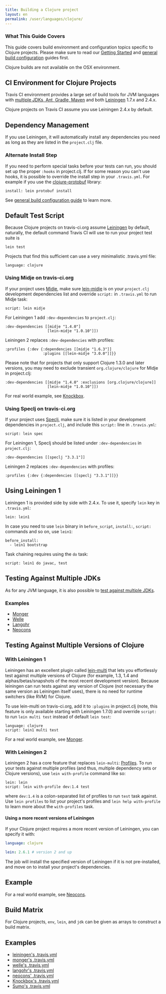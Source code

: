 ```yaml
---
title: Building a Clojure project
layout: en
permalink: /user/languages/clojure/
---
```


### What This Guide Covers

This guide covers build environment and configuration topics specific to Clojure projects. Please make sure to read our [Getting Started](/user/getting-started/) and [general build configuration](/user/customizing-the-build/) guides first.

Clojure builds are not available on the OSX environment.

## CI Environment for Clojure Projects

Travis CI environment provides a large set of build tools for JVM languages with
[multiple JDKs, Ant, Gradle, Maven](/user/languages/java/#Overview) and both [Leiningen](http://leiningen.org) 1.7.x and 2.4.x.

Clojure projects on Travis CI assume you use Leiningen 2.4.x by default.

## Dependency Management

If you use Leiningen, it will automatically install any dependencies you need
as long as they are listed in the `project.clj` file.

### Alternate Install Step

If you need to perform special tasks before your tests can run, you should set up the proper `:hooks` in project.clj. If for some reason you can't use hooks, it is possible to override the install step in your `.travis.yml`. For example if you use the [clojure-protobuf](https://github.com/flatland/clojure-protobuf) library:

    install: lein protobuf install

See [general build configuration guide](/user/customizing-the-build/) to learn more.

## Default Test Script

Because Clojure projects on travis-ci.org assume [Leiningen](https://github.com/technomancy/leiningen) by default, naturally, the default command Travis CI will use to
run your project test suite is

    lein test

Projects that find this sufficient can use a very minimalistic .travis.yml file:

    language: clojure

### Using Midje on travis-ci.org

If your project uses [Midje](https://github.com/marick/Midje), make sure [lein-midje](https://github.com/marick/Midje/wiki/Lein-midje) is on your `project.clj` development dependencies list and override `script:` in `.travis.yml` to run Midje task:

    script: lein midje

For Leiningen 1 add `:dev-dependencies` to `project.clj`:

    :dev-dependencies [[midje "1.4.0"]
                       [lein-midje "1.0.10"]])

Leiningen 2 replaces `:dev-dependencies` with profiles:

    :profiles {:dev {:dependencies [[midje "1.6.3"]]
                     :plugins [[lein-midje "3.0.0"]]}}

Please note that for projects that only support Clojure 1.3.0 and later versions, you may need to exclude transient `org.clojure/clojure` for Midje in project.clj:

    :dev-dependencies [[midje "1.4.0" :exclusions [org.clojure/clojure]]
                       [lein-midje "1.0.10"]])

For real world example, see [Knockbox](https://github.com/reiddraper/knockbox).

### Using Speclj on travis-ci.org

If your project uses [Speclj](https://github.com/slagyr/speclj), make sure it is listed in your development dependencies in `project.clj`, and include this `script:` line in `.travis.yml`:

    script: lein spec

For Leiningen 1, Speclj should be listed under `:dev-dependencies` in `project.clj`:

    :dev-dependencies [[speclj "3.3.1"]]

Leiningen 2 replaces `:dev-dependencies` with profiles:

    :profiles {:dev {:dependencies [[speclj "3.3.1"]]}}

## Using Leiningen 1

Leiningen 1 is provided side by side with 2.4.x. To use it, specify `lein` key in `.travis.yml`:

    lein: lein1

In case you need to use `lein` binary in `before_script`, `install:`, `script:` commands and so on, use `lein1`:

    before_install:
      - lein1 bootstrap

Task chaining requires using the `do` task:

    script: lein1 do javac, test

## Testing Against Multiple JDKs

As for any JVM language, it is also possible to [test against multiple JDKs](/user/languages/java/#Testing-Against-Multiple-JDKs).

### Examples

 * [Monger](https://github.com/michaelklishin/monger/blob/master/.travis.yml)
 * [Welle](https://github.com/michaelklishin/welle/blob/master/.travis.yml)
 * [Langohr](https://github.com/michaelklishin/langohr/blob/master/.travis.yml)
 * [Neocons](https://github.com/michaelklishin/neocons/blob/master/.travis.yml)


## Testing Against Multiple Versions of Clojure

### With Leiningen 1

Leiningen has an excellent plugin called [lein-multi](https://github.com/maravillas/lein-multi) that lets you effortlessly test against multiple versions of
Clojure (for example, 1.3, 1.4 and alphas/betas/snapshots of the most recent development version). Because leiningen can run tests against any version of Clojure (not necessary the same version as Leiningen itself uses),
there is no need for runtime switchers (like RVM) for Clojure.

To use lein-multi on travis-ci.org, add it to `:plugins` in project.clj (note, this feature is only available starting with Leiningen 1.7.0) and
override `script:` to run `lein multi test` instead of default `lein test`:

    language: clojure
    script: lein1 multi test

For a real world example, see [Monger](https://github.com/michaelklishin/monger).


### With Leiningen 2

Leiningen 2 has a core feature that replaces `lein-multi`: [Profiles](https://github.com/technomancy/leiningen/blob/master/doc/TUTORIAL.md). To run your tests against
multiple profiles (and thus, multiple dependency sets or Clojure versions), use `lein with-profile` command like so:


    lein: lein
    script: lein with-profile dev:1.4 test

where `dev:1.4` is a colon-separated list of profiles to run `test` task against. Use `lein profiles` to list your project's profiles
and `lein help with-profile` to learn more about the `with-profiles` task.

#### Using a more recent versions of Leiningen

If your Clojure project requires a more recent version of Leiningen, you can specify it with:

```yaml
language: clojure

lein: 2.6.1 # version 2 and up
```

The job will install the specified version of Leiningen if it is not pre-installed,
and move on to install your project's dependencies.

## Example

For a real world example, see [Neocons](https://github.com/michaelklishin/neocons).

## Build Matrix

For Clojure projects, `env`, `lein`, and `jdk` can be given as arrays
to construct a build matrix.

## Examples

* [leiningen's .travis.yml](https://github.com/technomancy/leiningen/blob/stable/.travis.yml)
* [monger's .travis.yml](https://github.com/michaelklishin/monger/blob/master/.travis.yml)
* [welle's .travis.yml](https://github.com/michaelklishin/welle/blob/master/.travis.yml)
* [langohr's .travis.yml](https://github.com/michaelklishin/langohr/blob/master/.travis.yml)
* [neocons' .travis.yml](https://github.com/michaelklishin/neocons/blob/master/.travis.yml)
* [Knockbox's .travis.yml](https://github.com/reiddraper/knockbox/blob/master/.travis.yml)
* [Sumo's .travis.yml](https://github.com/reiddraper/sumo/blob/master/.travis.yml)
